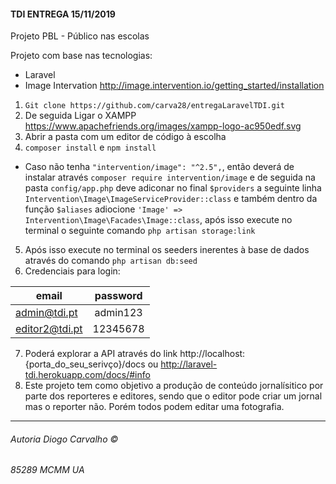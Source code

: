 #### TDI ENTREGA 15/11/2019

Projeto PBL - Público nas escolas 

Projeto com base nas tecnologias:
+ Laravel
+ Image Intervation http://image.intervention.io/getting_started/installation

1. `Git clone https://github.com/carva28/entregaLaravelTDI.git`
2. De seguida Ligar o XAMPP https://www.apachefriends.org/images/xampp-logo-ac950edf.svg
3. Abrir a pasta com um editor de código à escolha
4. `composer install` e `npm install`
+ Caso não tenha `"intervention/image": "^2.5",`, então deverá de instalar através `composer require intervention/image` e de seguida na pasta `config/app.php` deve adiconar no final `$providers` a seguinte linha `Intervention\Image\ImageServiceProvider::class` e também  dentro da função `$aliases` adiocione `'Image' => Intervention\Image\Facades\Image::class`, após isso execute no terminal o seguinte comando `php artisan storage:link`
5. Após isso execute no terminal os seeders inerentes à base de dados através do comando `php artisan db:seed`
6. Credenciais para login:
    

| email        | password  | 
| ------------- |:-------------:| 
| admin@tdi.pt     | admin123 |
| editor2@tdi.pt    | 12345678 |


7. Poderá explorar a API através do link http://localhost:{porta_do_seu_serivço}/docs ou http://laravel-tdi.herokuapp.com/docs/#info
8. Este projeto tem como objetivo a produção de conteúdo jornalísitico por parte dos reporteres e editores, sendo que o editor pode criar um jornal mas o reporter não. Porém todos podem editar uma fotografia.
___
###### Autoria Diogo Carvalho ©  
###### 85289 MCMM UA

